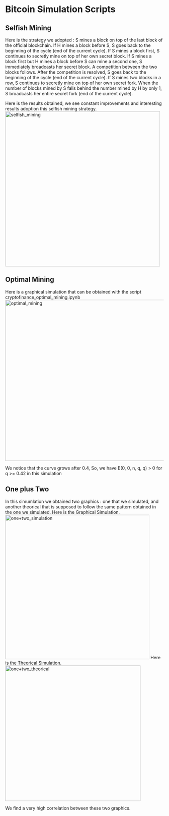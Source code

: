 # Bitcoin Simulation Scripts

## Selfish Mining 
Here is the strategy we adopted : 
S mines a block on top of the last block of the official blockchain.
If H mines a block before S, S goes back to the beginning of the cycle (end of the current cycle).
If S mines a block first, S continues to secretly mine on top of her own secret block.
If S mines a block first but H mines a block before S can mine a second one, S immediately broadcasts her secret block. A competition between the two blocks follows. After the competition is resolved, S goes back to the beginning of the cycle (end of the current cycle).
If S mines two blocks in a row, S continues to secretly mine on top of her own secret fork.
When the number of blocks mined by S falls behind the number mined by H by only 1, S broadcasts her entire secret fork (end of the current cycle).

Here is the results obtained, we see constant improvements and interesting results adoption this selfish mining strategy. 
<img width="492" alt="selfish_mining" src="https://user-images.githubusercontent.com/72081305/211069623-36547bd9-e3ed-4ff6-a703-829e198a951d.PNG">
## Optimal Mining 
Here is a graphical simulation that can be obtained with the script cryptofinance_optimal_mining.ipynb
 <img width="511" alt="optimal_mining" src="https://user-images.githubusercontent.com/72081305/211068477-4bf41665-1ce2-4a2f-a9ce-69086cd870b6.PNG">

We notice that the curve grows after 0.4, So, we have E(0, 0, n, q, q) > 0 for q >= 0.42 in this simulation

## One plus Two
In this simumlation we obtained two graphics : one that we simulated, and another theorical that is supposed to follow the same pattern obtained in the one we simulated.
Here is the Graphical Simulation.
<img width="458" alt="one+two_simulation" src="https://user-images.githubusercontent.com/72081305/211070390-f589987e-ce74-48d2-92f4-d3a5d2376853.PNG">
Here is the Theorical Simulation.
<img width="430" alt="one+two_theorical" src="https://user-images.githubusercontent.com/72081305/211070401-1a32a09a-28c6-4da7-b91e-1ac57199a791.PNG">

We find a very high correlation between these two graphics.

